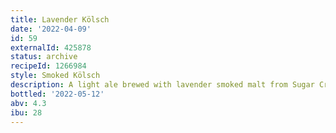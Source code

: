 ```yaml
---
title: Lavender Kölsch
date: '2022-04-09'
id: 59
externalId: 425878
status: archive
recipeId: 1266984
style: Smoked Kölsch
description: A light ale brewed with lavender smoked malt from Sugar Creek Malt Co.
bottled: '2022-05-12'
abv: 4.3
ibu: 28
---
```

